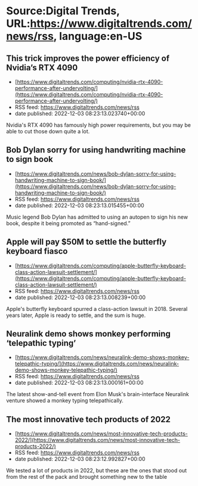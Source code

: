 # Source:Digital Trends, URL:https://www.digitaltrends.com/news/rss, language:en-US

## This trick improves the power efficiency of Nvidia’s RTX 4090
 - [https://www.digitaltrends.com/computing/nvidia-rtx-4090-performance-after-undervolting/](https://www.digitaltrends.com/computing/nvidia-rtx-4090-performance-after-undervolting/)
 - RSS feed: https://www.digitaltrends.com/news/rss
 - date published: 2022-12-03 08:23:13.023740+00:00

Nvidia's RTX 4090 has famously high power requirements, but you may be able to cut those down quite a lot.

## Bob Dylan sorry for using handwriting machine to sign book
 - [https://www.digitaltrends.com/news/bob-dylan-sorry-for-using-handwriting-machine-to-sign-book/](https://www.digitaltrends.com/news/bob-dylan-sorry-for-using-handwriting-machine-to-sign-book/)
 - RSS feed: https://www.digitaltrends.com/news/rss
 - date published: 2022-12-03 08:23:13.015455+00:00

Music legend Bob Dylan has admitted to using an autopen to sign his new book, despite it being promoted as “hand-signed.”

## Apple will pay $50M to settle the butterfly keyboard fiasco
 - [https://www.digitaltrends.com/computing/apple-butterfly-keyboard-class-action-lawsuit-settlement/](https://www.digitaltrends.com/computing/apple-butterfly-keyboard-class-action-lawsuit-settlement/)
 - RSS feed: https://www.digitaltrends.com/news/rss
 - date published: 2022-12-03 08:23:13.008239+00:00

Apple's butterfly keyboard spurred a class-action lawsuit in 2018. Several years later, Apple is ready to settle, and the sum is huge.

## Neuralink demo shows monkey performing ‘telepathic typing’
 - [https://www.digitaltrends.com/news/neuralink-demo-shows-monkey-telepathic-typing/](https://www.digitaltrends.com/news/neuralink-demo-shows-monkey-telepathic-typing/)
 - RSS feed: https://www.digitaltrends.com/news/rss
 - date published: 2022-12-03 08:23:13.000161+00:00

The latest show-and-tell event from Elon Musk's brain-interface Neuralink venture showed a monkey typing telepathically.

## The most innovative tech products of 2022
 - [https://www.digitaltrends.com/news/most-innovative-tech-products-2022/](https://www.digitaltrends.com/news/most-innovative-tech-products-2022/)
 - RSS feed: https://www.digitaltrends.com/news/rss
 - date published: 2022-12-03 08:23:12.992827+00:00

We tested a lot of products in 2022, but these are the ones that stood out from the rest of the pack and brought something new to the table

